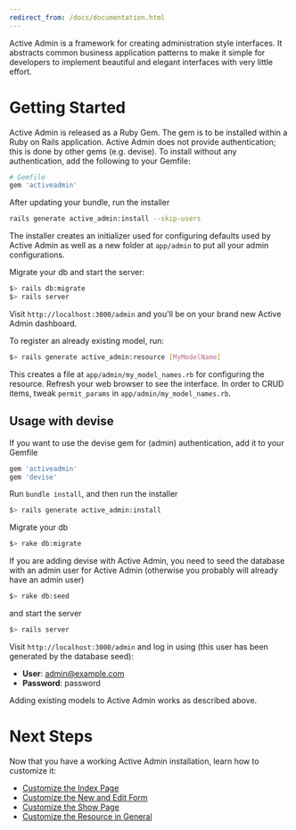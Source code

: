 ```yaml
---
redirect_from: /docs/documentation.html
---
```


Active Admin is a framework for creating administration style interfaces. It
abstracts common business application patterns to make it simple for developers
to implement beautiful and elegant interfaces with very little effort.

# Getting Started

Active Admin is released as a Ruby Gem. The gem is to be installed within a Ruby
on Rails application. Active Admin does not provide authentication; this is done
by other gems (e.g. devise). To install without any authentication,
add the following to your Gemfile:

```ruby
# Gemfile
gem 'activeadmin'
```

After updating your bundle, run the installer

```bash
rails generate active_admin:install --skip-users
```

The installer creates an initializer used for configuring defaults used by
Active Admin as well as a new folder at `app/admin` to put all your admin
configurations.

Migrate your db and start the server:

```bash
$> rails db:migrate
$> rails server
```

Visit `http://localhost:3000/admin` and you'll be on your brand
new Active Admin dashboard.

To register an already existing model, run:

```bash
$> rails generate active_admin:resource [MyModelName]
```

This creates a file at `app/admin/my_model_names.rb` for configuring the
resource. Refresh your web browser to see the interface. In order to CRUD
items, tweak `permit_params` in `app/admin/my_model_names.rb`.

## Usage with devise

If you want to use the devise gem for (admin) authentication, add it to
your Gemfile

```ruby
gem 'activeadmin'
gem 'devise'
```

Run `bundle install`, and then run the installer

```bash
$> rails generate active_admin:install
```

Migrate your db

```bash
$> rake db:migrate
```

If you are adding devise with Active Admin, you need to seed the database
with an admin user for Active Admin (otherwise you probably will already
have an admin user)

```bash
$> rake db:seed
```

and start the server

```bash
$> rails server
```

Visit `http://localhost:3000/admin` and log in using (this user has been generated
by the database seed):

* __User__: admin@example.com
* __Password__: password

Adding existing models to Active Admin works as described above.

# Next Steps

Now that you have a working Active Admin installation, learn how to customize it:

* [Customize the Index Page](3-index-pages.md)
* [Customize the New and Edit Form](5-forms.md)
* [Customize the Show Page](6-show-pages.md)
* [Customize the Resource in General](2-resource-customization.md)
